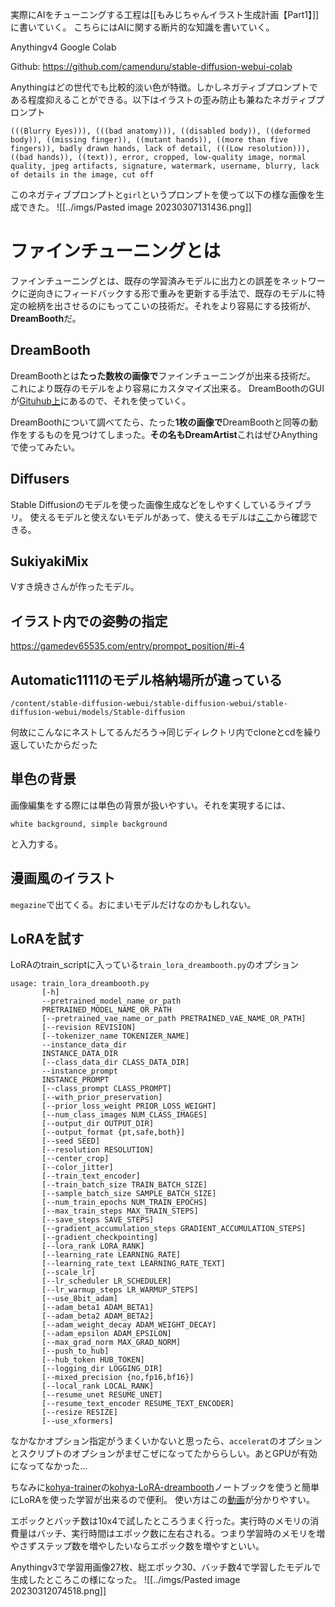 実際にAIをチューニングする工程は[[もみじちゃんイラスト生成計画【Part1】]]に書いていく。
こちらにはAIに関する断片的な知識を書いていく。

Anythingv4 Google Colab

Github:
https://github.com/camenduru/stable-diffusion-webui-colab

Anythingはどの世代でも比較的淡い色が特徴。しかしネガティブプロンプトである程度抑えることができる。以下はイラストの歪み防止も兼ねたネガティブプロンプト
```
(((Blurry Eyes))), (((bad anatomy))), ((disabled body)), ((deformed body)), ((missing finger)), ((mutant hands)), ((more than five fingers)), badly drawn hands, lack of detail, (((Low resolution))), ((bad hands)), ((text)), error, cropped, low-quality image, normal quality, jpeg artifacts, signature, watermark, username, blurry, lack of details in the image, cut off
```

このネガティブプロンプトと`girl`というプロンプトを使って以下の様な画像を生成できた。
![[../imgs/Pasted image 20230307131436.png]]

# ファインチューニングとは

ファインチューニングとは、既存の学習済みモデルに出力との誤差をネットワークに逆向きにフィードバックする形で重みを更新する手法で、既存のモデルに特定の絵柄を出させるのにもってこいの技術だ。それをより容易にする技術が、**DreamBooth**だ。

## DreamBooth

DreamBoothとは**たった数枚の画像で**ファインチューニングが出来る技術だ。
これにより既存のモデルをより容易にカスタマイズ出来る。
DreamBoothのGUIが[Gituhub上](https://github.com/smy20011/dreambooth-gui)にあるので、それを使っていく。

DreamBoothについて調べてたら、たった**1枚の画像で**DreamBoothと同等の動作をするものを見つけてしまった。**その名もDreamArtist**これはぜひAnythingで使ってみたい。

## Diffusers
Stable Diffusionのモデルを使った画像生成などをしやすくしているライブラリ。
使えるモデルと使えないモデルがあって、使えるモデルは[ここ](https://huggingface.co/models?other=stable-diffusion)から確認できる。

## SukiyakiMix
Vすき焼きさんが作ったモデル。

## イラスト内での姿勢の指定
https://gamedev65535.com/entry/prompot_position/#i-4

## Automatic1111のモデル格納場所が違っている
`/content/stable-diffusion-webui/stable-diffusion-webui/stable-diffusion-webui/models/Stable-diffusion`

何故にこんなにネストしてるんだろう→同じディレクトリ内でcloneとcdを繰り返していたからだった

## 単色の背景
画像編集をする際には単色の背景が扱いやすい。それを実現するには、
```Prompt
white background, simple background
```
と入力する。

## 漫画風のイラスト
`megazine`で出てくる。おにまいモデルだけなのかもしれない。


## LoRAを試す

LoRAのtrain_scriptに入っている`train_lora_dreambooth.py`のオプション
```
usage: train_lora_dreambooth.py
       [-h]
       --pretrained_model_name_or_path
       PRETRAINED_MODEL_NAME_OR_PATH
       [--pretrained_vae_name_or_path PRETRAINED_VAE_NAME_OR_PATH]
       [--revision REVISION]
       [--tokenizer_name TOKENIZER_NAME]
       --instance_data_dir
       INSTANCE_DATA_DIR
       [--class_data_dir CLASS_DATA_DIR]
       --instance_prompt
       INSTANCE_PROMPT
       [--class_prompt CLASS_PROMPT]
       [--with_prior_preservation]
       [--prior_loss_weight PRIOR_LOSS_WEIGHT]
       [--num_class_images NUM_CLASS_IMAGES]
       [--output_dir OUTPUT_DIR]
       [--output_format {pt,safe,both}]
       [--seed SEED]
       [--resolution RESOLUTION]
       [--center_crop]
       [--color_jitter]
       [--train_text_encoder]
       [--train_batch_size TRAIN_BATCH_SIZE]
       [--sample_batch_size SAMPLE_BATCH_SIZE]
       [--num_train_epochs NUM_TRAIN_EPOCHS]
       [--max_train_steps MAX_TRAIN_STEPS]
       [--save_steps SAVE_STEPS]
       [--gradient_accumulation_steps GRADIENT_ACCUMULATION_STEPS]
       [--gradient_checkpointing]
       [--lora_rank LORA_RANK]
       [--learning_rate LEARNING_RATE]
       [--learning_rate_text LEARNING_RATE_TEXT]
       [--scale_lr]
       [--lr_scheduler LR_SCHEDULER]
       [--lr_warmup_steps LR_WARMUP_STEPS]
       [--use_8bit_adam]
       [--adam_beta1 ADAM_BETA1]
       [--adam_beta2 ADAM_BETA2]
       [--adam_weight_decay ADAM_WEIGHT_DECAY]
       [--adam_epsilon ADAM_EPSILON]
       [--max_grad_norm MAX_GRAD_NORM]
       [--push_to_hub]
       [--hub_token HUB_TOKEN]
       [--logging_dir LOGGING_DIR]
       [--mixed_precision {no,fp16,bf16}]
       [--local_rank LOCAL_RANK]
       [--resume_unet RESUME_UNET]
       [--resume_text_encoder RESUME_TEXT_ENCODER]
       [--resize RESIZE]
       [--use_xformers]
```

なかなかオプション指定がうまくいかないと思ったら、`accelerat`のオプションとスクリプトのオプションがまぜこぜになってたかららしい。あとGPUが有効になってなかった...

ちなみに[kohya-trainer](https://github.com/Linaqruf/kohya-trainer)の[kohya-LoRA-dreambooth](https://colab.research.google.com/github/Linaqruf/kohya-trainer/blob/main/kohya-LoRA-dreambooth.ipynb)ノートブックを使うと簡単にLoRAを使った学習が出来るので便利。
使い方はこの[動画](https://www.youtube.com/watch?v=OzDW0_sCwEw)が分かりやすい。

エポックとバッチ数は10x4で試したところうまく行った。実行時のメモリの消費量はバッチ、実行時間はエポック数に左右される。つまり学習時のメモリを増やさずステップ数を増やしたいならエポック数を増やすといい。

Anythingv3で学習用画像27枚、総エポック30、バッチ数4で学習したモデルで生成したところこの様になった。
![[../imgs/Pasted image 20230312074518.png]]
